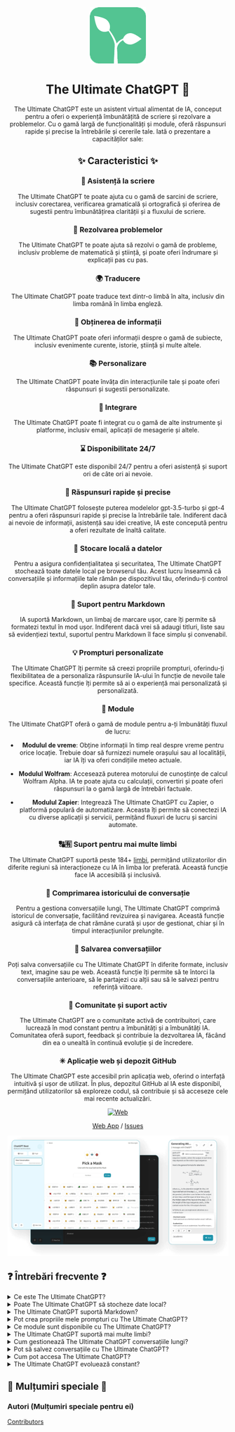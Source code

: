 <div align="center">
<img src="./docs/images/icon.png" alt="The Ultimate ChatGPT Icon"/>

<h1 align="center">The Ultimate ChatGPT 🌟</h1>

The Ultimate ChatGPT este un asistent virtual alimentat de IA, conceput pentru a oferi o experiență îmbunătățită de scriere și rezolvare a problemelor. Cu o gamă largă de funcționalități și module, oferă răspunsuri rapide și precise la întrebările și cererile tale. Iată o prezentare a capacităților sale:

## ✨ Caracteristici ✨

### 📝 Asistență la scriere
The Ultimate ChatGPT te poate ajuta cu o gamă de sarcini de scriere, inclusiv corectarea, verificarea gramaticală și ortografică și oferirea de sugestii pentru îmbunătățirea clarității și a fluxului de scriere.

### 💭 Rezolvarea problemelor
The Ultimate ChatGPT te poate ajuta să rezolvi o gamă de probleme, inclusiv probleme de matematică și știință, și poate oferi îndrumare și explicații pas cu pas.

### 🌍 Traducere
The Ultimate ChatGPT poate traduce text dintr-o limbă în alta, inclusiv din limba română în limba engleză.

### 📑 Obținerea de informații
The Ultimate ChatGPT poate oferi informații despre o gamă de subiecte, inclusiv evenimente curente, istorie, știință și multe altele.

### 📚 Personalizare
The Ultimate ChatGPT poate învăța din interacțiunile tale și poate oferi răspunsuri și sugestii personalizate.

### 📎 Integrare
The Ultimate ChatGPT poate fi integrat cu o gamă de alte instrumente și platforme, inclusiv email, aplicații de mesagerie și altele.

### ⌛ Disponibilitate 24/7
The Ultimate ChatGPT este disponibil 24/7 pentru a oferi asistență și suport ori de câte ori ai nevoie.

### 🚀 Răspunsuri rapide și precise
The Ultimate ChatGPT folosește puterea modelelor gpt-3.5-turbo și gpt-4 pentru a oferi răspunsuri rapide și precise la întrebările tale. Indiferent dacă ai nevoie de informații, asistență sau idei creative, IA este concepută pentru a oferi rezultate de înaltă calitate.

### 💾 Stocare locală a datelor
Pentru a asigura confidențialitatea și securitatea, The Ultimate ChatGPT stochează toate datele local pe browserul tău. Acest lucru înseamnă că conversațiile și informațiile tale rămân pe dispozitivul tău, oferindu-ți control deplin asupra datelor tale.

### 🔢 Suport pentru Markdown
IA suportă Markdown, un limbaj de marcare ușor, care îți permite să formatezi textul în mod ușor. Indiferent dacă vrei să adaugi titluri, liste sau să evidențiezi textul, suportul pentru Markdown îl face simplu și convenabil.

### 💡 Prompturi personalizate
The Ultimate ChatGPT îți permite să creezi propriile prompturi, oferindu-ți flexibilitatea de a personaliza răspunsurile IA-ului în funcție de nevoile tale specifice. Această funcție îți permite să ai o experiență mai personalizată și personalizată.

### 🔆 Module
The Ultimate ChatGPT oferă o gamă de module pentru a-ți îmbunătăți fluxul de lucru:

- **Modulul de vreme**: Obține informații în timp real despre vreme pentru orice locație. Trebuie doar să furnizezi numele orașului sau al localității, iar IA îți va oferi condițiile meteo actuale.

- **Modulul Wolfram**: Accesează puterea motorului de cunoștințe de calcul Wolfram Alpha. IA te poate ajuta cu calculații, convertiri și poate oferi răspunsuri la o gamă largă de întrebări factuale.

- **Modulul Zapier**: Integrează The Ultimate ChatGPT cu Zapier, o platformă populară de automatizare. Aceasta îți permite să conectezi IA cu diverse aplicații și servicii, permițând fluxuri de lucru și sarcini automate.

### 🔠🈶 Suport pentru mai multe limbi
The Ultimate ChatGPT suportă peste 184+ [limbi](./SUPPORTED_LANGUAGES.md), permițând utilizatorilor din diferite regiuni să interacționeze cu IA în limba lor preferată. Această funcție face IA accesibilă și inclusivă.

### 💬 Comprimarea istoricului de conversație
Pentru a gestiona conversațiile lungi, The Ultimate ChatGPT comprimă istoricul de conversație, facilitând revizuirea și navigarea. Această funcție asigură că interfața de chat rămâne curată și ușor de gestionat, chiar și în timpul interacțiunilor prelungite.

### 📂 Salvarea conversațiilor
Poți salva conversațiile cu The Ultimate ChatGPT în diferite formate, inclusiv text, imagine sau pe web. Această funcție îți permite să te întorci la conversațiile anterioare, să le partajezi cu alții sau să le salvezi pentru referință viitoare.

### 🔑 Comunitate și suport activ
The Ultimate ChatGPT are o comunitate activă de contribuitori, care lucrează în mod constant pentru a îmbunătăți și a îmbunătăți IA. Comunitatea oferă suport, feedback și contribuie la dezvoltarea IA, făcând din ea o unealtă în continuă evoluție și de încredere.

### ✳ Aplicație web și depozit GitHub
The Ultimate ChatGPT este accesibil prin aplicația web, oferind o interfață intuitivă și ușor de utilizat. În plus, depozitul GitHub al IA este disponibil, permițând utilizatorilor să exploreze codul, să contribuie și să acceseze cele mai recente actualizări.

[![Web][Web-image]][web-url]

[Web App](https://chatgpt.kiask.xyz/) / [Issues](https://github.com/ki-ask/The-Ultimate-ChatGPT/issues)

[web-url]: https://chatgpt.kiask.xyz
   
[download-url]: https://github.com/ki-ask/The-Ultimate-ChatGPT/releases

[Web-image]: https://img.shields.io/badge/Web-PWA-orange?logo=microsoftedge

![cover](./docs/images/cover.png)

</div>

## ❓ Întrebări frecvente ❓

<details>
<summary>Ce este The Ultimate ChatGPT?</summary>
The Ultimate ChatGPT este un asistent virtual alimentat de IA, care oferă răspunsuri rapide și precise la întrebările și cererile tale și oferă diverse funcționalități și module pentru a-ți îmbunătăți scrierea și rezolvarea problemelor.
</details>

<details>
<summary>Poate The Ultimate ChatGPT să stocheze date local?</summary>
Da, The Ultimate ChatGPT poate stoca toate datele local pe browserul tău, asigurând confidențialitatea și securitatea.
</details>

<details>
<summary>The Ultimate ChatGPT suportă Markdown?</summary>
Da, The Ultimate ChatGPT suportă Markdown, permițându-ți să formatezi textul și să creezi conținut bogat.
</details>

<details>
<summary>Pot crea propriile mele prompturi cu The Ultimate ChatGPT?</summary>
Da, poți crea propriile prompturi și să-ți personalizezi interacțiunile cu The Ultimate ChatGPT.
</details>

<details>
<summary>Ce module sunt disponibile cu The Ultimate ChatGPT?</summary>
The Ultimate ChatGPT oferă module precum Vremea, Wolfram și Zapier pentru a-ți simplifica munca și a oferi funcționalități suplimentare.
</details>

<details>
<summary>The Ultimate ChatGPT suportă mai multe limbi?</summary>
Da, The Ultimate ChatGPT are prompturi în mai multe limbi, permițându-ți să comunici în limba ta preferată.
</details>

<details>
<summary>Cum gestionează The Ultimate ChatGPT conversațiile lungi?</summary>
The Ultimate ChatGPT comprimă istoricul de conversație pentru a gestiona conversațiile lungi în mod eficient și pentru a oferi o experiență fără întreruperi.
</details>

<details>
<summary>Pot să salvez conversațiile cu The Ultimate ChatGPT?</summary>
Da, poți salva conversațiile în format text, imagine sau pe web, utilizând funcția KiAsk Share.
</details>

<details>
<summary>Cum pot accesa The Ultimate ChatGPT?</summary>
The Ultimate ChatGPT este disponibil ca aplicație web, iar poți accesa și depozitul GitHub pentru suport și funcționalități suplimentare.
</details>

<details>
<summary>The Ultimate ChatGPT evoluează constant?</summary>
Da, The Ultimate ChatGPT evoluează constant, cu actualizări și îmbunătățiri, și are o comunitate activă de contribuitori.
</details>

## 🎉 Mulțumiri speciale 🎉

### Autori (Mulțumiri speciale pentru ei)

[Contributors](https://github.com/Yidadaa/ChatGPT-Next-Web/graphs/contributors)

